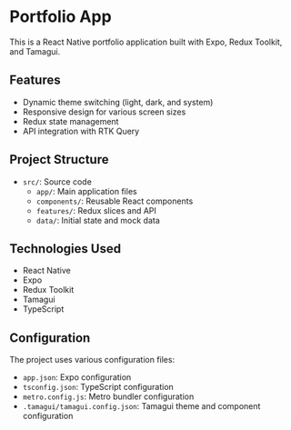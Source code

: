 # Portfolio App

This is a React Native portfolio application built with Expo, Redux Toolkit, and Tamagui.

## Features

- Dynamic theme switching (light, dark, and system)
- Responsive design for various screen sizes
- Redux state management
- API integration with RTK Query

## Project Structure

- `src/`: Source code
  - `app/`: Main application files
  - `components/`: Reusable React components
  - `features/`: Redux slices and API
  - `data/`: Initial state and mock data

## Technologies Used

- React Native
- Expo
- Redux Toolkit
- Tamagui
- TypeScript

## Configuration

The project uses various configuration files:

- `app.json`: Expo configuration
- `tsconfig.json`: TypeScript configuration
- `metro.config.js`: Metro bundler configuration
- `.tamagui/tamagui.config.json`: Tamagui theme and component configuration
